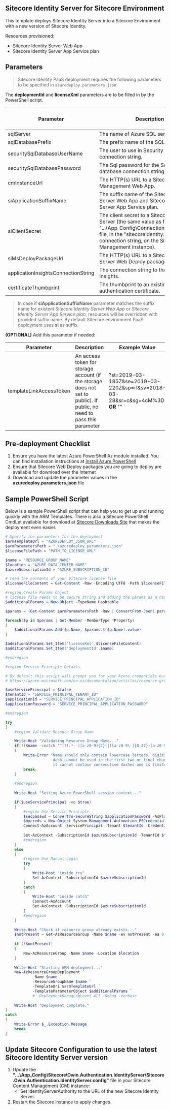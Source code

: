 ## Sitecore Identity Server for Sitecore Environment

This template deploys Sitecore Identity Server into a Sitecore Environment with a new version of Sitecore Identity.

Resources provisioned:
* Sitecore Identity Server Web App
* Sitecore Identity Server App Service plan

## Parameters

> Sitecore Identity PaaS deployment requires the following parameters to be specified in `azuredeploy.parameters.json`:

The **deploymentId** and **licenseXml** parameters are to be filled in by the PowerShell script.

| Parameter | Description | Is mandatory ?   | Default value |
| --------- | ----------- | ---------------- | ------------- |
| sqlServer | The name of Azure SQL server. | yes | |
| sqlDatabasePrefix | The prefix name of the SQL databases. | yes | |
| securitySqlDatabaseUserName | The user to use in Security database connection string. | yes | |
| securitySqlDatabasePassword | The Sql password for the Security database connection string. | yes | |
| cmInstanceUrl | The HTTP(s) URL to a Sitecore Content Management Web App. | yes | |
| siApplicationSuffixName | The suffix name of the Sitecore Identity Server Web App and Sitecore Identity Server App Service plan. | yes | |
| siClientSecret | The client secret to a Sitecore Identity Server (the same value as for "...\App_Config\ConnectionStrings.config" file, in the "sitecoreidentity.secret" connection string, on the Sitecore Content Management instance). | yes | |
| siMsDeployPackageUrl | The HTTP(s) URL to a Sitecore Identity Server Web Deploy package. | yes | |
| applicationInsightsConnectionString | The connection string to the Application Insights. | no | |
| certificateThumbprint | The thumbprint to an existing authentication certificate. | yes | |

> In case if **siApplicationSuffixName** parameter matches the suffix name for existent *Sitecore Identity Server Web App* or *Sitecore Identity Server App Service plan*, resources will be overridden with provided suffix name. By default Sitecore environment PaaS deployment uses **si** as suffix.

**(OPTIONAL)** Add this parameter if needed:

| Parameter | Description | Example Value |
| --------- | ----------- | ------------- |
| templateLinkAccessToken | An access token for storage account (if the storage does not set to public). If public, no need to pass this parameter | ?st=2019-03-185Z&se=2019-03-220Z&sp=rl&sv=2018-03-28&sr=c&sg=4cM%3D **OR** "" |

## Pre-deployment Checklist
1. Ensure you have the latest Azure PowerShell Az module installed. You can find installation instructions at [Install Azure PowerShell](https://docs.microsoft.com/en-us/powershell/azure/install-az-ps)
2. Ensure that Sitecore Web Deploy packages you are going to deploy are available for download over the Internet
3. Download and update the parameter values in the **azuredeploy.parameters.json** file

## Sample PowerShell Script
Below is a sample PowerShell script that can help you to get up and running quickly with the ARM Templates. There is also a Sitecore PowerShell CmdLet available for download at [Sitecore Downloads Site](https://dev.sitecore.net/) that makes the deployment even easier.

```PowerShell
# Specify the parameters for the deployment
$armTemplateUrl = "AZUREDEPLOY_JSON_URL"
$armParametersPath = ".\azuredeploy.parameters.json"
$licenseFilePath = "PATH_TO_LICENSE_XML"

$name = "RESOURCE_GROUP_NAME"
$location = "AZURE_DATA_CENTER_NAME"
$azureSubscriptionId = "AZURE_SUBSCRIPTION_ID"

# read the contents of your Sitecore license file
$licenseFileContent = Get-Content -Raw -Encoding UTF8 -Path $licenseFilePath | Out-String

#region Create Params Object
# license file needs to be secure string and adding the params as a hashtable is the only way to do it
$additionalParams = New-Object -TypeName Hashtable

$params = (Get-Content $armParametersPath -Raw | ConvertFrom-Json).parameters

foreach($p in $params | Get-Member -MemberType *Property)
{
    $additionalParams.Add($p.Name, $params.$($p.Name).value)
}

$additionalParams.Set_Item('licenseXml',$licenseFileContent)
$additionalParams.Set_Item('deploymentId',$name)

#endregion

#region Service Principle Details

# By default this script will prompt you for your Azure credentials but you can update the script to use an Azure Service Principal instead by following the details at the link below and updating the four variables below once you are done.
# https://azure.microsoft.com/en-us/documentation/articles/resource-group-authenticate-service-principal/

$useServicePrincipal = $false
$tenantId = "SERVICE_PRINCIPAL_TENANT_ID"
$applicationId = "SERVICE_PRINCIPAL_APPLICATION_ID"
$applicationPassword = "SERVICE_PRINCIPAL_APPLICATION_PASSWORD"

#endregion

try
{
	#region Validate Resouce Group Name

	Write-Host "Validating Resource Group Name..."
	if(!($name -cmatch '^(?!.*--)[a-z0-9]{2}(|([a-z0-9\-]{0,37})[a-z0-9])$'))
	{
		Write-Error "Name should only contain lowercase letters, digits or dashes,
					 dash cannot be used in the first two or final character,
					 it cannot contain consecutive dashes and is limited between 2 and 40 characters in length!"
		break;
	}
		
	#endregion
	
	Write-Host "Setting Azure PowerShell session context..."

 	if($useServicePrincipal -eq $true)
	{
		#region Use Service Principle
		$secpasswd = ConvertTo-SecureString $applicationPassword -AsPlainText -Force
		$mycreds = New-Object System.Management.Automation.PSCredential ($applicationId, $secpasswd)
        Connect-AzAccount -ServicePrincipal -Tenant $tenantId -Credential $mycreds
		
        Set-AzContext -SubscriptionId $azureSubscriptionId -TenantId $tenantId
		#endregion
	}
	else
	{
		#region Use Manual Login
		try
		{
			Write-Host "inside try"
            Set-AzContext -SubscriptionId $azureSubscriptionId
		}
		catch
		{
			Write-Host "inside catch"
            Connect-AzAccount
            Set-AzContext -SubscriptionId $azureSubscriptionId
		}
		#endregion
	}
	
 	Write-Host "Check if resource group already exists..."
    $notPresent = Get-AzResourceGroup -Name $name -ev notPresent -ea 0
	
	if (!$notPresent)
	{
        New-AzResourceGroup -Name $name -Location $location
	}
	
	Write-Host "Starting ARM deployment..."
    New-AzResourceGroupDeployment `
			-Name $name `
			-ResourceGroupName $name `
			-TemplateUri $armTemplateUrl `
			-TemplateParameterObject $additionalParams `
			# -DeploymentDebugLogLevel All -Debug -Verbose
			
	Write-Host "Deployment Complete."
}
catch
{
	Write-Error $_.Exception.Message
	break
}
```

## Update Sitecore Configuration to use the latest Sitecore Identity Server version
1. Update the **"...\App_Config\Sitecore\Owin.Authentication.IdentityServer\Sitecore.Owin.Authentication.IdentityServer.config"** file in your Sitecore Content Management (CM) instance:
    * Set identityServerAuthority to the URL of the new Sitecore Identity Server.
2. Restart the Sitecore instance to apply changes.